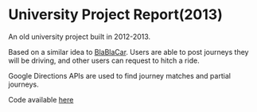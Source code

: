 # University Project Report(2013)

An old university project built in 2012-2013.

Based on a similar idea to [BlaBlaCar](https://www.blablacar.co.uk/). Users are able to post journeys they will be driving, and other users can request to hitch a ride.

Google Directions APIs are used to find journey matches and partial journeys.

Code available [here](https://github.com/alexroan/major_project)